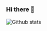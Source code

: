 ### Hi there 👋

![Github stats](https://github-readme-stats.vercel.app/api?username=Kupofty&theme=highcontrast&show_icons=true&count_private=true)

<!--
**Kupofty/Kupofty** is a ✨ _special_ ✨ repository because its `README.md` (this file) appears on your GitHub profile.

Here are some ideas to get you started:

- 🔭 I’m currently working on ...
- 🌱 I’m currently learning ...
- 👯 I’m looking to collaborate on ...
- 🤔 I’m looking for help with ...
- 💬 Ask me about ...
- 📫 How to reach me: ...
- 😄 Pronouns: ...
- ⚡ Fun fact: ...
-->
